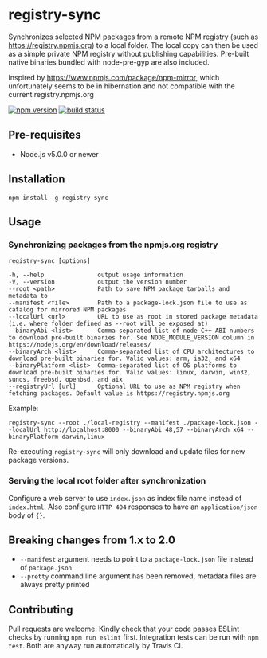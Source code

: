 # registry-sync

Synchronizes selected NPM packages from a remote NPM registry (such as https://registry.npmjs.org) to a local folder.
The local copy can then be used as a simple private NPM registry without publishing capabilities. Pre-built native binaries bundled with node-pre-gyp are also included.

Inspired by https://www.npmjs.com/package/npm-mirror, which unfortunately seems to be in hibernation and not compatible with the current registry.npmjs.org

[![npm version](https://badge.fury.io/js/registry-sync.svg)](https://badge.fury.io/js/registry-sync)
[![build status](https://travis-ci.org/heikkipora/registry-sync.svg?branch=master)](https://travis-ci.org/heikkipora/registry-sync)

## Pre-requisites

- Node.js v5.0.0 or newer

## Installation

    npm install -g registry-sync

## Usage

### Synchronizing packages from the npmjs.org registry

    registry-sync [options]

    -h, --help               output usage information
    -V, --version            output the version number
    --root <path>            Path to save NPM package tarballs and metadata to
    --manifest <file>        Path to a package-lock.json file to use as catalog for mirrored NPM packages
    --localUrl <url>         URL to use as root in stored package metadata (i.e. where folder defined as --root will be exposed at)
    --binaryAbi <list>       Comma-separated list of node C++ ABI numbers to download pre-built binaries for. See NODE_MODULE_VERSION column in https://nodejs.org/en/download/releases/
    --binaryArch <list>      Comma-separated list of CPU architectures to download pre-built binaries for. Valid values: arm, ia32, and x64
    --binaryPlatform <list>  Comma-separated list of OS platforms to download pre-built binaries for. Valid values: linux, darwin, win32, sunos, freebsd, openbsd, and aix
    --registryUrl [url]      Optional URL to use as NPM registry when fetching packages. Default value is https://registry.npmjs.org

Example:

    registry-sync --root ./local-registry --manifest ./package-lock.json --localUrl http://localhost:8000 --binaryAbi 48,57 --binaryArch x64 --binaryPlatform darwin,linux

Re-executing ```registry-sync``` will only download and update files for new package versions.

### Serving the local root folder after synchronization

Configure a web server to use `index.json` as index file name instead of `index.html`.
Also configure ```HTTP 404``` responses to have an ```application/json``` body of ```{}```.

## Breaking changes from 1.x to 2.0

 - ```--manifest``` argument needs to point to a ```package-lock.json``` file instead of ```package.json```
 - ```--pretty``` command line argument has been removed, metadata files are always pretty printed

## Contributing

Pull requests are welcome. Kindly check that your code passes ESLint checks by running ```npm run eslint``` first.
Integration tests can be run with ```npm test```. Both are anyway run automatically by Travis CI.
